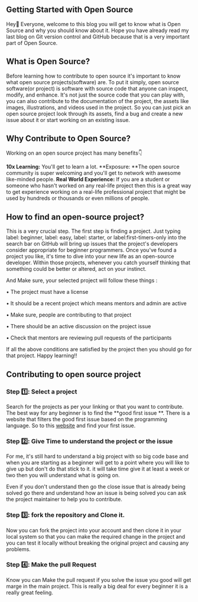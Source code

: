## Getting Started with Open Source

Hey👋 Everyone, welcome to this blog you will get to know what is Open Source and why you should know about it. Hope you have already read my last blog on Git version control and GitHub because that is a very important part of Open Source.

## What is Open Source?
Before learning how to contribute to open source it's important to know what open source projects(software) are. To put it simply, open source software(or project) is software with source code that anyone can inspect, modify, and enhance. It's not just the source code that you can play with, you can also contribute to the documentation of the project, the assets like images, illustrations, and videos used in the project. So you can just pick an open source project look through its assets, find a bug and create a new issue about it or start working on an existing issue.

## Why Contribute to Open Source?
Working on an open source project has many benefits👇

**10x Learning:** You'll get to learn a lot.
**Exposure: **The open source community is super welcoming and you'll get to network with awesome like-minded people.
**Real World Experience:** If you are a student or someone who hasn't worked on any real-life project then this is a great way to get experience working on a real-life professional project that might be used by hundreds or thousands or even millions of people.

## How to find an open-source project?

This is a very crucial step. The first step is finding a project. Just typing label: beginner, label: easy, label: starter, or label:first-timers-only into the search bar on GitHub will bring up issues that the project's developers consider appropriate for beginner programmers. Once you've found a project you like, it's time to dive into your new life as an open-source developer. Within those projects, whenever you catch yourself thinking that something could be better or altered, act on your instinct.

And Make sure, your selected project will follow these things :

• The project must have a license

• It should be a recent project which means mentors and admin are active

• Make sure, people are contributing to that project

• There should be an active discussion on the project issue

• Check that mentors are reviewing pull requests of the participants

If all the above conditions are satisfied by the project then you should go for that project. Happy learning!!

## Contributing to open source project

### Step 1️⃣: Select a project
Search for the projects as per your linking or that you want to contribute. The best way for any beginner is to find the **good first issue **. There is a website that filters the good first issue based on the programming language. So to this [website](https://goodfirstissue.dev/) and find your first issue.

### Step 2️⃣: Give Time to understand the project or the issue
For me, it's still hard to understand a big project with so big code base and when you are starting as a beginner will get to a point where you will like to give up but don't do that stick to it. it will take time give it at least a week or two then you will understand what is going on. 

Even if you don't understand then go the close issue that is already being solved go there and understand how an issue is being solved you can ask the project maintainer to help you to contribute.

### Step 3️⃣: fork the repository and Clone it.
Now you can fork the project into your account and then clone it in your local system so that you can make the required change in the project and you can test it locally without breaking the original project and causing any problems. 

### Step 4️⃣: Make the pull Request
Know you can Make the pull request if you solve the issue you good will get marge in the main project. This is really a big deal for every beginner it is a really great feeling.
